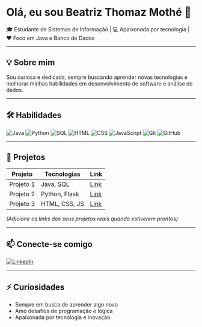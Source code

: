 # Olá, eu sou Beatriz Thomaz Mothé 👋

🎓 Estudante de Sistemas de Informação | 💻 Apaixonada por tecnologia | ❤️ Foco em Java e Banco de Dados  

---

## 💡 Sobre mim
Sou curiosa e dedicada, sempre buscando aprender novas tecnologias e melhorar minhas habilidades em desenvolvimento de software e análise de dados.  

---

## 🛠 Habilidades

![Java](https://img.shields.io/badge/Java-ED8B00?style=for-the-badge&logo=java&logoColor=white)
![Python](https://img.shields.io/badge/Python-3776AB?style=for-the-badge&logo=python&logoColor=white)
![SQL](https://img.shields.io/badge/SQL-00758F?style=for-the-badge&logo=mysql&logoColor=white)
![HTML](https://img.shields.io/badge/HTML-E34F26?style=for-the-badge&logo=html5&logoColor=white)
![CSS](https://img.shields.io/badge/CSS-1572B6?style=for-the-badge&logo=css3&logoColor=white)
![JavaScript](https://img.shields.io/badge/JavaScript-F7DF1E?style=for-the-badge&logo=javascript&logoColor=black)
![Git](https://img.shields.io/badge/Git-F05032?style=for-the-badge&logo=git&logoColor=white)
![GitHub](https://img.shields.io/badge/GitHub-181717?style=for-the-badge&logo=github&logoColor=white)

---

## 📂 Projetos
| Projeto | Tecnologias | Link |
|---------|------------|------|
| Projeto 1 | Java, SQL | [Link](#) |
| Projeto 2 | Python, Flask | [Link](#) |
| Projeto 3 | HTML, CSS, JS | [Link](#) |

*(Adicione os links dos seus projetos reais quando estiverem prontos)*  

---

## 📫 Conecte-se comigo
[![LinkedIn](https://img.shields.io/badge/LinkedIn-0077B5?style=for-the-badge&logo=linkedin&logoColor=white)](https://www.linkedin.com/in/seu-perfil)

---

## ⚡ Curiosidades
- Sempre em busca de aprender algo novo  
- Amo desafios de programação e lógica  
- Apaixonada por tecnologia e inovação  
